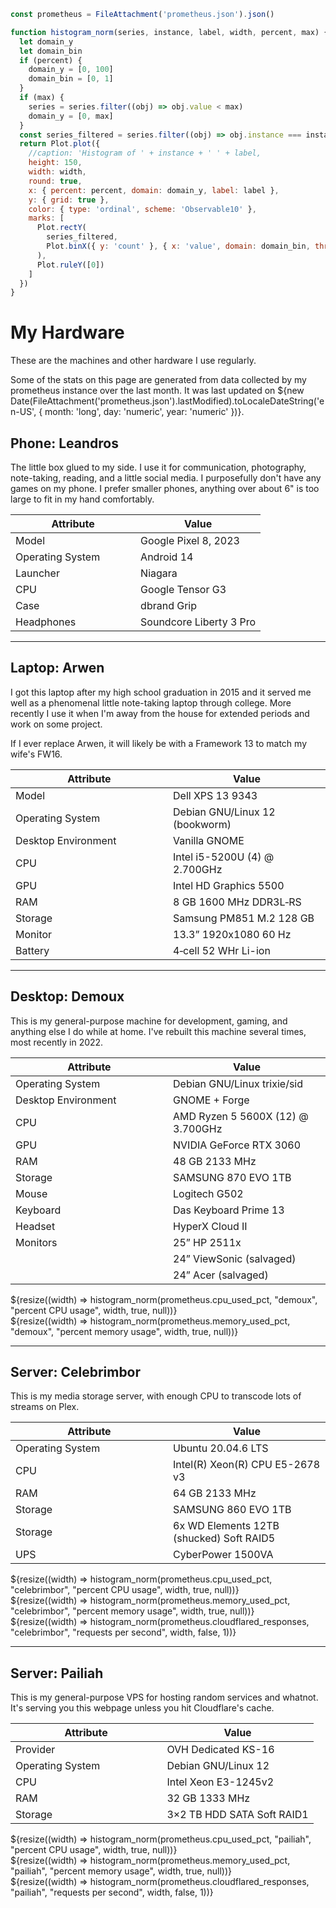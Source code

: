<style>
td {
    width: 50%
}
</style>

```js
const prometheus = FileAttachment('prometheus.json').json()
```

```js
function histogram_norm(series, instance, label, width, percent, max) {
  let domain_y
  let domain_bin
  if (percent) {
    domain_y = [0, 100]
    domain_bin = [0, 1]
  }
  if (max) {
    series = series.filter((obj) => obj.value < max)
    domain_y = [0, max]
  }
  const series_filtered = series.filter((obj) => obj.instance === instance)
  return Plot.plot({
    //caption: 'Histogram of ' + instance + ' ' + label,
    height: 150,
    width: width,
    round: true,
    x: { percent: percent, domain: domain_y, label: label },
    y: { grid: true },
    color: { type: 'ordinal', scheme: 'Observable10' },
    marks: [
      Plot.rectY(
        series_filtered,
        Plot.binX({ y: 'count' }, { x: 'value', domain: domain_bin, thresholds: 50, tip: true })
      ),
      Plot.ruleY([0])
    ]
  })
}
```

# My Hardware

These are the machines and other hardware I use regularly.

Some of the stats on this page are generated from data collected by my prometheus instance over the last month. It was last updated on ${new Date(FileAttachment('prometheus.json').lastModified).toLocaleDateString('en-US', { month: 'long', day: 'numeric', year: 'numeric' })}.

## Phone: Leandros

The little box glued to my side. I use it for communication, photography, note-taking, reading, and a little social media. I purposefully don't have any games on my phone. I prefer smaller phones, anything over about 6" is too large to fit in my hand comfortably.

| Attribute        | Value                   |
| ---------------- | ----------------------- |
| Model            | Google Pixel 8, 2023    |
| Operating System | Android 14              |
| Launcher         | Niagara                 |
| CPU              | Google Tensor G3        |
| Case             | dbrand Grip             |
| Headphones       | Soundcore Liberty 3 Pro |

---

## Laptop: Arwen

I got this laptop after my high school graduation in 2015 and it served me well as a phenomenal little note-taking laptop through college. More recently I use it when I'm away from the house for extended periods and work on some project.

If I ever replace Arwen, it will likely be with a Framework 13 to match my wife's FW16.

| Attribute           | Value                          |
| ------------------- | ------------------------------ |
| Model               | Dell XPS 13 9343               |
| Operating System    | Debian GNU/Linux 12 (bookworm) |
| Desktop Environment | Vanilla GNOME                  |
| CPU                 | Intel i5-5200U (4) @ 2.700GHz  |
| GPU                 | Intel HD Graphics 5500         |
| RAM                 | 8 GB 1600 MHz DDR3L‑RS         |
| Storage             | Samsung PM851 M.2 128 GB       |
| Monitor             | 13.3” 1920x1080 60 Hz          |
| Battery             | 4‑cell 52 WHr Li-ion           |

---

## Desktop: Demoux

This is my general-purpose machine for development, gaming, and anything else I do while at home. I've rebuilt this machine several times, most recently in 2022.

| Attribute           | Value                             |
| ------------------- | --------------------------------- |
| Operating System    | Debian GNU/Linux trixie/sid       |
| Desktop Environment | GNOME + Forge                     |
| CPU                 | AMD Ryzen 5 5600X (12) @ 3.700GHz |
| GPU                 | NVIDIA GeForce RTX 3060           |
| RAM                 | 48 GB 2133 MHz                    |
| Storage             | SAMSUNG 870 EVO 1TB               |
| Mouse               | Logitech G502                     |
| Keyboard            | Das Keyboard Prime 13             |
| Headset             | HyperX Cloud II                   |
| Monitors            | 25” HP 2511x                      |
|                     | 24” ViewSonic (salvaged)          |
|                     | 24” Acer (salvaged)               |

<div class="grid grid-cols-3">
  <div class="card">
    ${resize((width) => histogram_norm(prometheus.cpu_used_pct, "demoux", "percent CPU usage", width, true, null))}
  </div>
  <div class="card">
    ${resize((width) => histogram_norm(prometheus.memory_used_pct, "demoux", "percent memory usage", width, true, null))}
  </div>
</div>

---

## Server: Celebrimbor

This is my media storage server, with enough CPU to transcode lots of streams on Plex.

| Attribute        | Value                                    |
| ---------------- | ---------------------------------------- |
| Operating System | Ubuntu 20.04.6 LTS                       |
| CPU              | Intel(R) Xeon(R) CPU E5-2678 v3          |
| RAM              | 64 GB 2133 MHz                           |
| Storage          | SAMSUNG 860 EVO 1TB                      |
| Storage          | 6x WD Elements 12TB (shucked) Soft RAID5 |
| UPS              | CyberPower 1500VA                        |

<div class="grid grid-cols-3">
  <div class="card">
    ${resize((width) => histogram_norm(prometheus.cpu_used_pct, "celebrimbor", "percent CPU usage", width, true, null))}
  </div>
  <div class="card">
    ${resize((width) => histogram_norm(prometheus.memory_used_pct, "celebrimbor", "percent memory usage", width, true, null))}
  </div>
  <div class="card">
    ${resize((width) => histogram_norm(prometheus.cloudflared_responses, "celebrimbor", "requests per second", width, false, 1))}
  </div>
</div>

---

## Server: Pailiah

This is my general-purpose VPS for hosting random services and whatnot. It's serving you this webpage unless you hit Cloudflare's cache.

| Attribute        | Value                      |
| ---------------- | -------------------------- |
| Provider         | OVH Dedicated KS-16        |
| Operating System | Debian GNU/Linux 12        |
| CPU              | Intel Xeon E3-1245v2       |
| RAM              | 32 GB 1333 MHz             |
| Storage          | 3×2 TB HDD SATA Soft RAID1 |

<div class="grid grid-cols-3">
  <div class="card">
    ${resize((width) => histogram_norm(prometheus.cpu_used_pct, "pailiah", "percent CPU usage", width, true, null))}
  </div>
  <div class="card">
    ${resize((width) => histogram_norm(prometheus.memory_used_pct, "pailiah", "percent memory usage", width, true, null))}
  </div>
  <div class="card">
    ${resize((width) => histogram_norm(prometheus.cloudflared_responses, "pailiah", "requests per second", width, false, 1))}
  </div>
</div>
